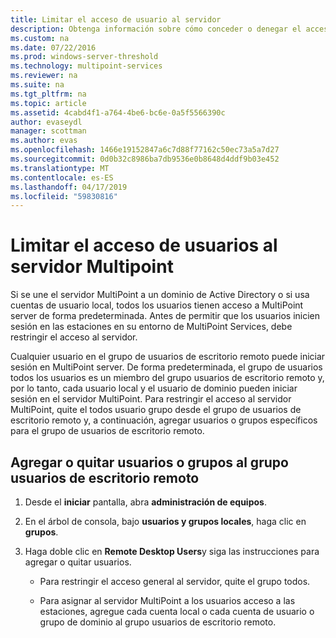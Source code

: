 ```yaml
---
title: Limitar el acceso de usuario al servidor
description: Obtenga información sobre cómo conceder o denegar el acceso a MultiPoint Services para usuarios y grupos
ms.custom: na
ms.date: 07/22/2016
ms.prod: windows-server-threshold
ms.technology: multipoint-services
ms.reviewer: na
ms.suite: na
ms.tgt_pltfrm: na
ms.topic: article
ms.assetid: 4cabd4f1-a764-4be6-bc6e-0a5f5566390c
author: evaseydl
manager: scottman
ms.author: evas
ms.openlocfilehash: 1466e19152847a6c7d88f77162c50ec73a5a7d27
ms.sourcegitcommit: 0d0b32c8986ba7db9536e0b8648d4ddf9b03e452
ms.translationtype: MT
ms.contentlocale: es-ES
ms.lasthandoff: 04/17/2019
ms.locfileid: "59830816"
---
```

# <a name="limit-users-access-to-the-multipoint-server"></a>Limitar el acceso de usuarios al servidor Multipoint
Si se une el servidor MultiPoint a un dominio de Active Directory o si usa cuentas de usuario local, todos los usuarios tienen acceso a MultiPoint server de forma predeterminada. Antes de permitir que los usuarios inicien sesión en las estaciones en su entorno de MultiPoint Services, debe restringir el acceso al servidor.  
  
Cualquier usuario en el grupo de usuarios de escritorio remoto puede iniciar sesión en MultiPoint server. De forma predeterminada, el grupo de usuarios todos los usuarios es un miembro del grupo usuarios de escritorio remoto y, por lo tanto, cada usuario local y el usuario de dominio pueden iniciar sesión en el servidor MultiPoint. Para restringir el acceso al servidor MultiPoint, quite el todos usuario grupo desde el grupo de usuarios de escritorio remoto y, a continuación, agregar usuarios o grupos específicos para el grupo de usuarios de escritorio remoto.  
  
## <a name="add-or-remove-users-or-groups-to-the-remote-desktop-users-group"></a>Agregar o quitar usuarios o grupos al grupo usuarios de escritorio remoto  
  
1.  Desde el **iniciar** pantalla, abra **administración de equipos**.  
  
2.  En el árbol de consola, bajo **usuarios y grupos locales**, haga clic en **grupos**.  
  
3.  Haga doble clic en **Remote Desktop Users**y siga las instrucciones para agregar o quitar usuarios.  
  
    -   Para restringir el acceso general al servidor, quite el grupo todos.  
  
    -   Para asignar al servidor MultiPoint a los usuarios acceso a las estaciones, agregue cada cuenta local o cada cuenta de usuario o grupo de dominio al grupo usuarios de escritorio remoto.  